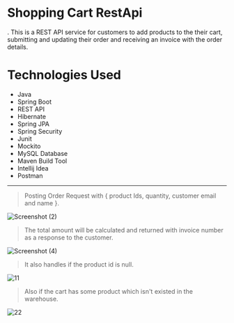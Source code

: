 # Shopping Cart RestApi

. This is a REST API service for customers to add products to the their cart, submitting and updating their order and receiving an invoice with the order details. 

# Technologies Used
* Java                                                                                                                                                      
* Spring Boot
* REST API
* Hibernate
* Spring JPA
* Spring Security
* Junit
* Mockito
* MySQL Database
* Maven Build Tool
* Intellij Idea
* Postman

***

> Posting Order Request with { product Ids, quantity, customer email and name }.

![Screenshot (2)](https://user-images.githubusercontent.com/77440941/211189277-f4a3ee11-cb43-4f94-b7ab-46676478bf18.png)

> The total amount will be calculated and returned with invoice number as a response to the customer.

![Screenshot (4)](https://user-images.githubusercontent.com/77440941/211189363-cb88b0fe-af74-4209-994b-3bdb50bb7b93.png)


> It also handles if the product id is null.

![11](https://user-images.githubusercontent.com/77440941/212068401-02cc7d55-af69-499d-8601-9bda50664ac2.png)


> Also if the cart has some product which isn't existed in the warehouse.

![22](https://user-images.githubusercontent.com/77440941/212068854-a0e771e5-be4a-4a91-8cdf-e5cd74205a99.png)
